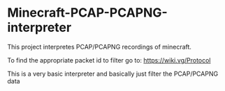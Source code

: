 # Minecraft-PCAP-PCAPNG-interpreter
This project interpretes PCAP/PCAPNG recordings of minecraft.

To find the appropriate packet id to filter go to:
https://wiki.vg/Protocol

This is a very basic interpreter and basically just filter the PCAP/PCAPNG data
